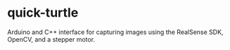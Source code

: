 # quick-turtle
Arduino and C++ interface for capturing images using the RealSense SDK, OpenCV, and a stepper motor.
